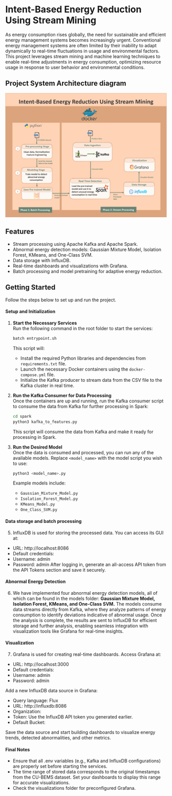 # Intent-Based Energy Reduction Using Stream Mining

As energy consumption rises globally, the need for sustainable and efficient energy management systems becomes increasingly urgent. Conventional energy management systems are often limited by their inability to adapt dynamically to real-time fluctuations in usage and environmental factors. This project leverages stream mining and machine learning techniques to enable real-time adjustments in energy consumption, optimizing resource usage in response to user behavior and environmental conditions.

## Project System Architecture diagram

<img src="/SystemArchitecture.png" alt="System_Architecture" width="600">

## Features

- Stream processing using Apache Kafka and Apache Spark.
- Abnormal energy detection models: Gaussian Mixture Model, Isolation Forest, KMeans, and One-Class SVM.
- Data storage with InfluxDB.
- Real-time dashboards and visualizations with Grafana.
- Batch processing and model pretraining for adaptive energy reduction.

## Getting Started

Follow the steps below to set up and run the project.


#### Setup and Initialization

1. **Start the Necessary Services**  
   Run the following command in the root folder to start the services:  
   ```bash  
   batch entrypoint.sh  
   ```  
   This script will:
   - Install the required Python libraries and dependencies from `requirements.txt` file.  
   - Launch the necessary Docker containers using the `docker-compose.yml` file.  
   - Initialize the Kafka producer to stream data from the CSV file to the Kafka cluster in real time.

2. **Run the Kafka Consumer for Data Processing**  
   Once the containers are up and running, run the Kafka consumer script to consume the data from Kafka for further processing in Spark:  
   ```bash  
   cd spark  
   python3 kafka_to_features.py  
   ```  
   This script will consume the data from Kafka and make it ready for processing in Spark.

3. **Run the Desired Model**  
   Once the data is consumed and processed, you can run any of the available models. Replace `<model_name>` with the model script you wish to use:  
   ```bash  
   python3 <model_name>.py  
   ```  
   Example models include:  
   - `Gaussian_Mixture_Model.py`  
   - `Isolation_Forest_Model.py`  
   - `KMeans_Model.py`  
   - `One_Class_SVM.py`

#### Data storage and batch processing
5. InfluxDB is used for storing the processed data. You can access its GUI at:

  - URL: http://localhost:8086
  - Default credentials:
  - Username: admin
  - Password: admin
After logging in, generate an all-access API token from the API Tokens section and save it securely.

#### Abnormal Energy Detection
6. We have implemented four abnormal energy detection models, all of which can be found in the models folder: **Gaussian Mixture Model, Isolation Forest, KMeans, and One-Class SVM.** The models consume data streams directly from Kafka, where they analyze patterns of energy consumption to identify deviations indicative of abnormal usage. Once the analysis is complete, the results are sent to InfluxDB for efficient storage and further analysis, enabling seamless integration with visualization tools like Grafana for real-time insights.

#### Visualization
7. Grafana is used for creating real-time dashboards. Access Grafana at:

  - URL: http://localhost:3000  
  - Default credentials:  
  - Username: admin  
  - Password: admin  

Add a new InfluxDB data source in Grafana:

  - Query language: Flux
  - URL: http://influxdb:8086
  - Organization: 
  - Token: Use the InfluxDB API token you generated earlier.
  - Default Bucket:

Save the data source and start building dashboards to visualize energy trends, detected abnormalities, and other metrics.

#### Final Notes
- Ensure that all .env variables (e.g., Kafka and InfluxDB configurations) are properly set before starting the services.
- The time range of stored data corresponds to the original timestamps from the CU-BEMS dataset. Set your dashboards to display this range for accurate visualizations.
- Check the visualizations folder for preconfigured Grafana.
